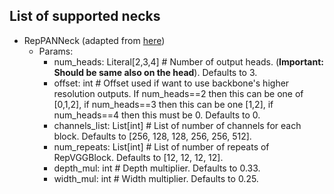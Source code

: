## List of supported necks
- RepPANNeck (adapted from [here](https://github.com/meituan/YOLOv6/blob/725913050e15a31cd091dfd7795a1891b0524d35/yolov6/models/reppan.py))
  - Params:
    - num_heads: Literal[2,3,4] # Number of output heads.
      (**Important: Should be same also on the head**). Defaults to 3.
    - offset: int # Offset used if want to use backbone's higher resolution outputs.
      If num_heads==2 then this can be one of [0,1,2], if num_heads==3 then this can be one [1,2], if num_heads==4 then this must be 0. Defaults to 0.
    - channels_list: List[int] # List of number of channels for each block. Defaults to [256, 128, 128, 256, 256, 512].
    - num_repeats: List[int] # List of number of repeats of RepVGGBlock. Defaults to [12, 12, 12, 12].
    - depth_mul: int # Depth multiplier. Defaults to 0.33.
    - width_mul: int # Width multiplier. Defaults to 0.25.